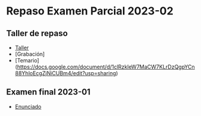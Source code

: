 # Repaso Examen Parcial 2023-02

## Taller de repaso 
- [Taller](https://us.bbcollab.com/guest/882d8e1d90ee44f99590102ad6066daa)
- [Grabación]
- [Temario] (https://docs.google.com/document/d/1clRzkleW7MaCW7KLrDzQgpYCn88YhloEcgZjNiCUBm4/edit?usp=sharing)
## Examen final 2023-01
- [Enunciado](https://drive.google.com/file/d/1eH30fFxXYEeYB2kQ0ZTdlAjUAjIprx0X/view?usp=sharing)
